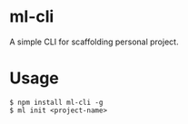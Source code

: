 # ml-cli

A simple CLI for scaffolding personal project.

# Usage
```
$ npm install ml-cli -g
$ ml init <project-name>
```
